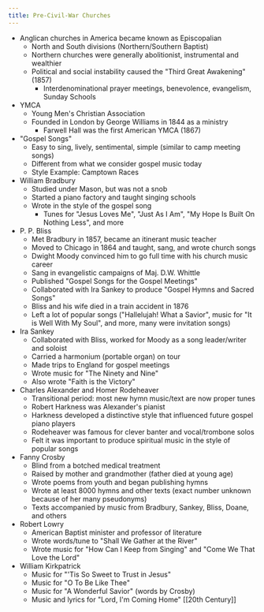 ```yaml
---
title: Pre-Civil-War Churches
---
```

- Anglican churches in America became known as Episcopalian
	- North and South divisions (Northern/Southern Baptist)
	- Northern churches were generally abolitionist, instrumental and wealthier
	- Political and social instability caused the "Third Great Awakening" (1857)
		- Interdenominational prayer meetings, benevolence, evangelism, Sunday Schools
- YMCA
	- Young Men's Christian Association
	- Founded in London by George Williams in 1844 as a ministry
		- Farwell Hall was the first American YMCA (1867)
- "Gospel Songs"
	- Easy to sing, lively, sentimental, simple (similar to camp meeting songs)
	- Different from what we consider gospel music today
	- Style Example: Camptown Races
- William Bradbury
	- Studied under Mason, but was not a snob
	- Started a piano factory and taught singing schools
	- Wrote in the style of the gospel song
		- Tunes for "Jesus Loves Me", "Just As I Am", "My Hope Is Built On Nothing Less", and more
- P. P. Bliss
	- Met Bradbury in 1857, became an itinerant music teacher
	- Moved to Chicago in 1864 and taught, sang, and wrote church songs
	- Dwight Moody convinced him to go full time with his church music career
	- Sang in evangelistic campaigns of Maj. D.W. Whittle
	- Published  "Gospel Songs for the Gospel Meetings"
	- Collaborated with Ira Sankey to produce "Gospel Hymns and Sacred Songs"
	- Bliss and his wife died in a train accident in 1876
	- Left a lot of popular songs ("Hallelujah! What a Savior", music for "It is Well With My Soul", and more, many were invitation songs)
- Ira Sankey
	- Collaborated with Bliss, worked for Moody as a song leader/writer and soloist
	- Carried a harmonium (portable organ) on tour
	- Made trips to England for gospel meetings
	- Wrote music for "The Ninety and Nine"
	- Also wrote "Faith is the Victory"
- Charles Alexander and Homer Rodeheaver
	- Transitional period: most new hymn music/text are now proper tunes
	- Robert Harkness was Alexander's pianist
	- Harkness developed a distinctive style that influenced future gospel piano players
	- Rodeheaver was famous for clever banter and vocal/trombone solos
	- Felt it was important to produce spiritual music in the style of popular songs
- Fanny Crosby
	- Blind from a botched medical treatment
	- Raised by mother and grandmother (father died at young age)
	- Wrote poems from youth and began publishing hymns
	- Wrote at least 8000 hymns and other texts (exact number unknown because of her many pseudonyms)
	- Texts accompanied by music from Bradbury, Sankey, Bliss, Doane, and others
- Robert Lowry
	- American Baptist minister and professor of literature
	- Wrote words/tune to "Shall We Gather at the River"
	- Wrote music for "How Can I Keep from Singing" and "Come We That Love the Lord"
- William Kirkpatrick
	- Music for "'Tis So Sweet to Trust in Jesus"
	- Music for "O To Be Like Thee"
	- Music for "A Wonderful Savior" (words by Crosby)
	- Music and lyrics for "Lord, I'm Coming Home"
[[20th Century]]
